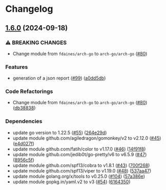 # Changelog

## [1.6.0](https://github.com/arch-go/arch-go/compare/v1.5.4...v1.6.0) (2024-09-18)


### ⚠ BREAKING CHANGES

* Change module from `fdaines/arch-go` to `arch-go/arch-go` ([#80](https://github.com/arch-go/arch-go/issues/80))

### Features

* generation of a json report ([#99](https://github.com/arch-go/arch-go/issues/99)) ([a0dd5db](https://github.com/arch-go/arch-go/commit/a0dd5dba91d54a3834a109db9b129641e28503a2))


### Code Refactorings

* Change module from `fdaines/arch-go` to `arch-go/arch-go` ([#80](https://github.com/arch-go/arch-go/issues/80)) ([db38838](https://github.com/arch-go/arch-go/commit/db38838ba17c2d0ba104f1bf413f4e53278267e3))


### Dependencies

* update go version to 1.22.5 ([#55](https://github.com/arch-go/arch-go/issues/55)) ([264e29d](https://github.com/arch-go/arch-go/commit/264e29de25945713b048354fe44bb0485310e99e))
* update module github.com/agiledragon/gomonkey/v2 to v2.12.0 ([#45](https://github.com/arch-go/arch-go/issues/45)) ([e4d027f](https://github.com/arch-go/arch-go/commit/e4d027fde751995e4e230e6afb00c629864d4ad3))
* update module github.com/fatih/color to v1.17.0 ([#46](https://github.com/arch-go/arch-go/issues/46)) ([14f91f8](https://github.com/arch-go/arch-go/commit/14f91f872d93c39c4fecbc4ab16bbf6fdd990aed))
* update module github.com/jedib0t/go-pretty/v6 to v6.5.9 ([#47](https://github.com/arch-go/arch-go/issues/47)) ([8956c5f](https://github.com/arch-go/arch-go/commit/8956c5fd95cf496a56b1c613746e1df19b24fa94))
* update module github.com/spf13/cobra to v1.8.1 ([#43](https://github.com/arch-go/arch-go/issues/43)) ([700f268](https://github.com/arch-go/arch-go/commit/700f268b66538f4fb332e68634eccc37a400743d))
* update module github.com/spf13/viper to v1.19.0 ([#48](https://github.com/arch-go/arch-go/issues/48)) ([537aa47](https://github.com/arch-go/arch-go/commit/537aa4715e6b60ba412b4d140499c4c49e66c9e1))
* update module golang.org/x/tools to v0.25.0 ([#104](https://github.com/arch-go/arch-go/issues/104)) ([57a386e](https://github.com/arch-go/arch-go/commit/57a386ebd9be2edf8a6f4c6106fb0cb0a6a3a55e))
* update module gopkg.in/yaml.v2 to v3 ([#54](https://github.com/arch-go/arch-go/issues/54)) ([6164350](https://github.com/arch-go/arch-go/commit/6164350a86a891a811a278feb50e26853768ff8a))
